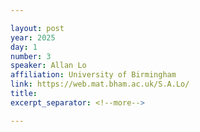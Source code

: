 ```yaml
---

layout: post
year: 2025
day: 1
number: 3
speaker: Allan Lo
affiliation: University of Birmingham
link: https://web.mat.bham.ac.uk/S.A.Lo/
title: 
excerpt_separator: <!--more-->

---
```



<!--more-->
